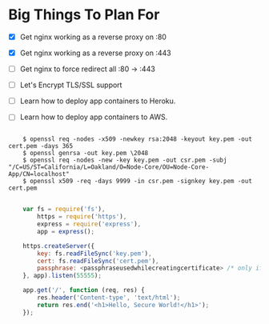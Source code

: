 # Big Things To Plan For #

-  [X] Get nginx working as a reverse proxy on :80
-  [X] Get nginx working as a reverse proxy on  :443 
-  [ ] Get nginx to force redirect all :80 -> :443
-  [ ] Let's Encrypt TLS/SSL support
-  [ ] Learn how to deploy app containers to Heroku.
-  [ ] Learn how to deploy app containers to AWS.


```console

	$ openssl req -nodes -x509 -newkey rsa:2048 -keyout key.pem -out cert.pem -days 365
	$ openssl genrsa -out key.pem \2048
	$ openssl req -nodes -new -key key.pem -out csr.pem -subj "/C=US/ST=California/L=Oakland/O=Node-Core/OU=Node-Core-App/CN=localhost"
	$ openssl x509 -req -days 9999 -in csr.pem -signkey key.pem -out cert.pem
```

```javascript

	var fs = require('fs'),
		https = require('https'),
		express = require('express'),
		app = express();

	https.createServer({
		key: fs.readFileSync('key.pem'),
		cert: fs.readFileSync('cert.pem'),
		passphrase: <passphraseusedwhilecreatingcertificate> /* only if key file has password */
	}, app).listen(55555);

	app.get('/', function (req, res) {
		res.header('Content-type', 'text/html');
		return res.end('<h1>Hello, Secure World!</h1>');
	});

```
